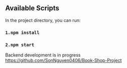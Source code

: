 
## Available Scripts

In the project directory, you can run:
### `1.npm install`
### `2.npm start`

Backend development is in progress
https://github.com/SonNguyen0406/Book-Shop-Project


